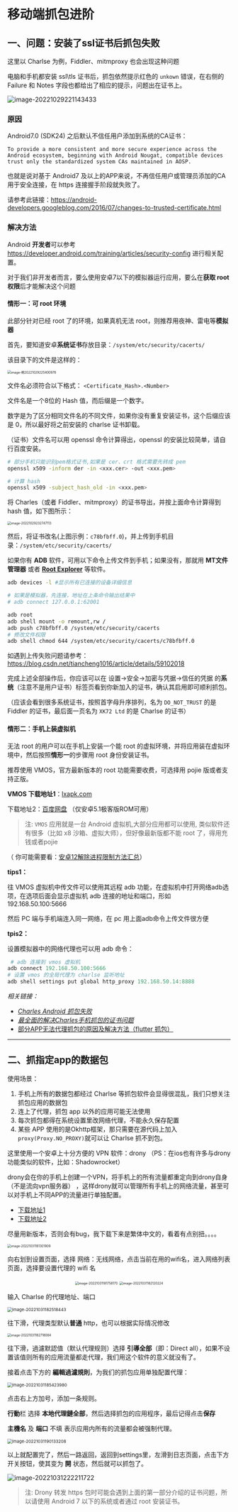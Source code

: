 # 移动端抓包进阶



## 一、问题：安装了ssl证书后抓包失败

这里以 Charlse 为例，Fiddler、mitmproxy 也会出现这种问题



电脑和手机都安装 ssl\tls 证书后，抓包依然提示红色的 `unkown` 错误，在右侧的 Failure 和 Notes 字段也都给出了相应的提示，问题出在证书上。

![image-20221029221143433](https://md-picture-1254350681.cos.ap-beijing.myqcloud.com/202210292211203.png)

### 原因

Android7.0 (SDK24) 之后默认不信任用户添加到系统的CA证书：

```
To provide a more consistent and more secure experience across the Android ecosystem, beginning with Android Nougat, compatible devices trust only the standardized system CAs maintained in AOSP.
```

也就是说对基于 Android7 及以上的APP来说，不再信任用户或管理员添加的CA用于安全连接，在 https 连接握手阶段就失败了。

请参考此链接：https://android-developers.googleblog.com/2016/07/changes-to-trusted-certificate.html

### 解决方法

Android **开发者**可以参考 https://developer.android.com/training/articles/security-config 进行相关配置。



对于我们非开发者而言，要么使用安卓7以下的模拟器运行应用，要么在**获取 root 权限**后才能解决这个问题

#### 情形一：可 root 环境

此部分针对已经 root 了的环境，如果真机无法 root，则推荐用夜神、雷电等**模拟器**



首先，要知道安卓**系统证书**存放目录：`/system/etc/security/cacerts/`

该目录下的文件是这样的：

<img src="https://md-picture-1254350681.cos.ap-beijing.myqcloud.com/202210292254900.png" alt="image-啊20221029225400978" style="zoom:50%;" />

文件名必须符合以下格式：
`<Certificate_Hash>.<Number>`

文件名是一个8位的 Hash 值，而后缀是一个数字。

数字是为了区分相同文件名的不同文件，如果你没有重复安装证书，这个后缀应该是 0，所以最好将之前安装的 charlse 证书卸载。



（证书）文件名可以用 openssl 命令计算得出，openssl 的安装比较简单，请自行百度安装。

```sh
# 部分手机只能识别pem格式证书,如果是 cer、crt 格式需要先转成 pem
openssl x509 -inform der -in <xxx.cer> -out <xxx.pem>

# 计算 hash
openssl x509 -subject_hash_old -in <xxx.pem>
```

将 Charles（或者 Fiddler、mitmproxy）的证书导出，并按上面命令计算得到 hash 值，如下图所示：

<img src="C:\Users\wzz\AppData\Roaming\Typora\typora-user-images\image-20221029232747113.png" alt="image-20221029232747113" style="zoom:50%;" />



然后，将证书改名(上图示例：`c78bfbff.0`)，并上传到手机目录：`/system/etc/security/cacerts/`

如果你有 **ADB** 软件，可用以下命令上传文件到手机；如果没有，那就用 **MT文件管理器** 或者 [**Root Explorer**](https://www.ghxi.com/rootexplorer.html) 等软件。

```sh
adb devices -l #显示所有已连接的设备详细信息

# 如果是模拟器，先连接，地址在上条命令输出结果中
# adb connect 127.0.0.1:62001

adb root
adb shell mount -o remount,rw /
adb push c78bfbff.0 /system/etc/security/cacerts
# 修改文件权限
adb shell chmod 644 /system/etc/security/cacerts/c78bfbff.0
```

如遇到上传失败问题请参考：https://blog.csdn.net/tiancheng1016/article/details/59102018



完成上述全部操作后，你应该可以在 设置->安全->加密与凭据->信任的凭据 的**系统**（注意不是用户证书）标签页看到你新加入的证书，确认其启用即可顺利抓包。

（应该会看到很多系统证书，按照首字母升序排列，名为 `DO_NOT_TRUST` 的是 Fiddler 的证书，最后面一页名为 `XK72 Ltd` 的是 Charlse 的证书）


#### 情形二：手机上装虚拟机

无法 root 的用户可以在手机上安装一个能 root 的虚拟环境，并将应用装在虚拟环境中，然后按照**情形一**的步骤用 root 身份安装证书。

推荐使用 VMOS，官方最新版本的 root 功能需要收费，可选择用 pojie 版或者支持正版。

**VMOS 下载地址1**：[lxapk.com](https://www.lxapk.com/447.html)

下载地址2：[百度网盘](https://pan.baidu.com/s/1csFt5Tx15Y7mo4YDZ3NYLg?pwd=6666) （仅安卓5.1极客版ROM可用）

> 注: `VMOS` 应用就是一台 Android 虚拟机,大部分应用都可以使用, 类似软件还有很多（比如 x8 沙箱、虚拟大师），但好像最新版都不能 root 了，得用充钱或者pojie

（ 你可能需要看：[安卓12解除进程限制方法汇总](https://blog.csdn.net/Amy_mumu/article/details/126759203)）



**tips1：**

往 VMOS 虚拟机中传文件可以使用其远程 adb 功能，在虚拟机中打开网络adb选项，在选项后面会显示虚拟机 adb 连接的地址和端口，形如 192.168.50.100:5666

然后 PC 端与手机端连入同一网络，在 pc 用上面adb命令上传文件很方便



**tpis2：**

设置模拟器中的网络代理也可以用 adb 命令：

```powershell
 # adb 连接到 vmos 虚拟机
adb connect 192.168.50.100:5666
# 设置 vmos 的全局代理为 charlse 监听地址
adb shell settings put global http_proxy 192.168.50.14:8888
```



*相关链接：*

- *[Charles Android 抓包失败](https://blog.csdn.net/mrxiagc/article/details/75329629)*
- *[最全面的解决Charles手机抓包的证书问题](https://zhuanlan.zhihu.com/p/281126584)*
- [部分APP无法代理抓包的原因及解决方法（flutter 抓包）](https://www.cnblogs.com/lulianqi/p/11380794.html)

---

## 二、抓指定app的数据包



使用场景：

1. 手机上所有的数据包都经过 Charlse 等抓包软件会显得很混乱，我们只想关注抓包应用的数据包
2. 连上了代理，抓包 app 以外的应用可能无法使用
3. 每次抓包都得在系统设置里改网络代理，不能永久保存配置
4. 某些 APP 使用的是Okhttp框架，那只需要在源代码上加入`proxy(Proxy.NO_PROXY)`就可以让 Charlse 抓不到包。



这里使用一个安卓上十分方便的 VPN 软件：drony  （PS：在ios也有许多与drony功能类似的软件，比如：Shadowrocket）



drony会在你的手机上创建一个VPN，将手机上的所有流量都重定向到drony自身（不是流向vpn服务器） ，这样drony就可以管理所有手机上的网络流量，甚至可以对手机上不同APP的流量进行单独配置。

- [下载地址1](https://mobile.softpedia.com/apk/drony/)
- [下载地址2](https://files.cnblogs.com/files/lulianqi/Drony_102.apk)

尽量用新版本，否则会有bug，我下载下来是繁体中文的，看着有点别扭。。。。

<img src="https://md-picture-1254350681.cos.ap-beijing.myqcloud.com/drony1.png" alt="image-20221031181301909" style="zoom:50%;" />

向右划到设置页面，选择 网络：无线网络，点击当前在用的wifi名，进入网络列表页面，选择要设置代理的 wifi 名



<center>
    <img src="https://md-picture-1254350681.cos.ap-beijing.myqcloud.com/drony2.png" alt="image-20221031181758170" style="zoom:50%;" />
	<img src="https://md-picture-1254350681.cos.ap-beijing.myqcloud.com/drony3.png" alt="image-20221031182120224" style="zoom:50%;" />
</center>



输入 Charlse 的代理地址、端口

<img src="https://md-picture-1254350681.cos.ap-beijing.myqcloud.com/drony4.png" alt="image-20221031182518443" style="zoom: 67%;" />

往下滑，代理类型默认**普通** http，也可以根据实际情况修改

<img src="https://md-picture-1254350681.cos.ap-beijing.myqcloud.com/drony5.png" alt="image-20221031182718084" style="zoom:50%;" />

往下滑，過濾默認值（默认代理规则）选择 **引導全部**（即：Direct all），如果不设置该值则所有的应用流量都走代理，我们用这个软件的意义就没有了。

接着点击下方的 **編輯過濾規則**，为我们的抓包应用单独配置代理：

<img src="https://md-picture-1254350681.cos.ap-beijing.myqcloud.com/drony6.png" alt="image-20221031185423980" style="zoom: 67%;" />



点击右上方加号，添加一条规则。

**行動**栏 选择 **本地代理鏈全部**，然后选择抓包的应用程序，最后记得点击**保存**

**主機名** 及 **端口** 不填 表示应用内所有的流量都会被强制代理。

<img src="https://md-picture-1254350681.cos.ap-beijing.myqcloud.com/drony7.png" alt="image-20221031190133208" style="zoom:67%;" />



以上就配置完了，然后一路返回，返回到settings里，左滑到日志页面，点击下方开关按钮，使其变为 **開** 状态，然后就可以抓包了。

![image-20221031222211722](https://md-picture-1254350681.cos.ap-beijing.myqcloud.com/drony8.png)



>注: Drony 转发 https 包时可能会遇到上面的第一部分介绍的证书问题，所以请使用 Android 7 以下的系统或者通过 root 安装证书。
